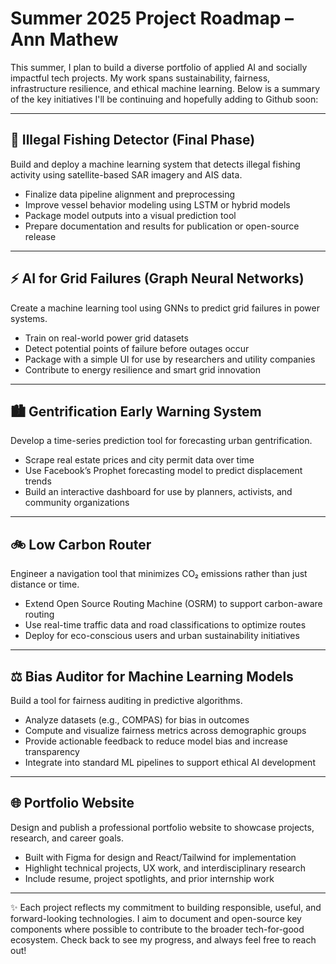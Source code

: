 # Summer 2025 Project Roadmap – Ann Mathew

This summer, I plan to build a diverse portfolio of applied AI and socially impactful tech projects. My work spans sustainability, fairness, infrastructure resilience, and ethical machine learning. Below is a summary of the key initiatives I'll be continuing and hopefully adding to Github soon:

---

## 🎣 Illegal Fishing Detector (Final Phase)
Build and deploy a machine learning system that detects illegal fishing activity using satellite-based SAR imagery and AIS data.  
- Finalize data pipeline alignment and preprocessing
- Improve vessel behavior modeling using LSTM or hybrid models  
- Package model outputs into a visual prediction tool
- Prepare documentation and results for publication or open-source release

---

## ⚡ AI for Grid Failures (Graph Neural Networks)
Create a machine learning tool using GNNs to predict grid failures in power systems.  
- Train on real-world power grid datasets  
- Detect potential points of failure before outages occur  
- Package with a simple UI for use by researchers and utility companies  
- Contribute to energy resilience and smart grid innovation  

---

## 🏙️ Gentrification Early Warning System
Develop a time-series prediction tool for forecasting urban gentrification.  
- Scrape real estate prices and city permit data over time  
- Use Facebook’s Prophet forecasting model to predict displacement trends  
- Build an interactive dashboard for use by planners, activists, and community organizations  

---

## 🚲 Low Carbon Router
Engineer a navigation tool that minimizes CO₂ emissions rather than just distance or time.  
- Extend Open Source Routing Machine (OSRM) to support carbon-aware routing  
- Use real-time traffic data and road classifications to optimize routes  
- Deploy for eco-conscious users and urban sustainability initiatives  

---

## ⚖️ Bias Auditor for Machine Learning Models
Build a tool for fairness auditing in predictive algorithms.  
- Analyze datasets (e.g., COMPAS) for bias in outcomes  
- Compute and visualize fairness metrics across demographic groups  
- Provide actionable feedback to reduce model bias and increase transparency  
- Integrate into standard ML pipelines to support ethical AI development

---

## 🌐 Portfolio Website
Design and publish a professional portfolio website to showcase projects, research, and career goals.  
- Built with Figma for design and React/Tailwind for implementation  
- Highlight technical projects, UX work, and interdisciplinary research  
- Include resume, project spotlights, and prior internship work  

---

✨ Each project reflects my commitment to building responsible, useful, and forward-looking technologies. I aim to document and open-source key components where possible to contribute to the broader tech-for-good ecosystem. Check back to see my progress, and always feel free to reach out!
